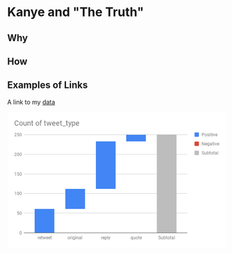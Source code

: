 # Kanye and "The Truth" 

## Why

## How

## Examples of Links

A link to my [data](https://github.com/umd-mith/datastory/raw/master/data/https://github.com/Darkaiyne/datastory/blob/master/data/Kanye%20-%20Sheet1.csv)

![chart](https://github.com/Darkaiyne/datastory/blob/master/chart2.png)

